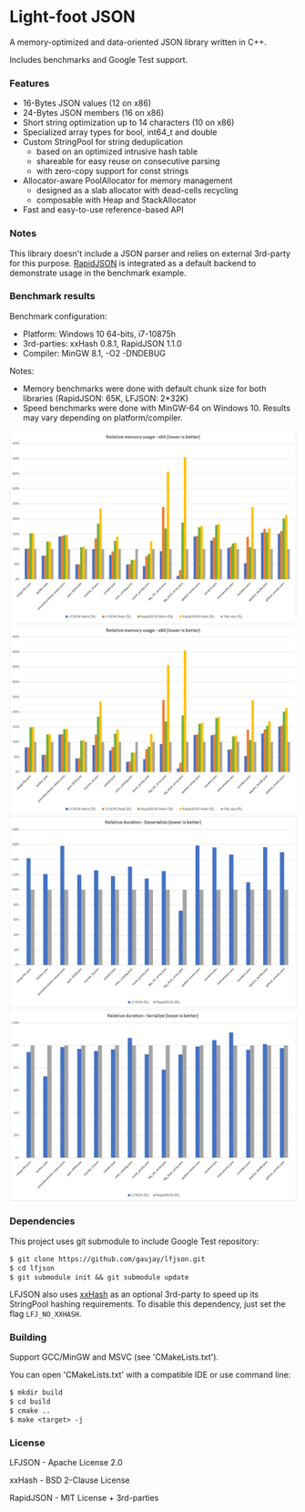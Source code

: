 # Light-foot JSON


A memory-optimized and data-oriented JSON library written in C++.

Includes benchmarks and Google Test support.

### Features

- 16-Bytes JSON values (12 on x86)
- 24-Bytes JSON members (16 on x86)
- Short string optimization up to 14 characters (10 on x86)
- Specialized array types for bool, int64_t and double
- Custom StringPool for string deduplication
  - based on an optimized intrusive hash table
  - shareable for easy reuse on consecutive parsing
  - with zero-copy support for const strings
- Allocator-aware PoolAllocator for memory management
  - designed as a slab allocator with dead-cells recycling
  - composable with Heap and StackAllocator
- Fast and easy-to-use reference-based API

### Notes

This library doesn't include a JSON parser and relies on external 3rd-party for this purpose.
[RapidJSON](https://github.com/Tencent/rapidjson) is integrated as a default backend to demonstrate usage in the benchmark example.

### Benchmark results

Benchmark configuration:
- Platform: Windows 10 64-bits, i7-10875h
- 3rd-parties: xxHash 0.8.1, RapidJSON 1.1.0
- Compiler: MinGW 8.1, -O2 -DNDEBUG

Notes:
- Memory benchmarks were done with default chunk size for both libraries (RapidJSON: 65K, LFJSON: 2*32K)
- Speed benchmarks were done with MinGW-64 on Windows 10. Results may vary depending on platform/compiler.

![RelativeMem_x64](doc/RelativeMem_x64.png)
![RelativeMem_x86](doc/RelativeMem_x86.png)
![RelativeSpeed_Deserialize](doc/RelativeSpeed_Deserialize.png)
![RelativeSpeed_Serialize](doc/RelativeSpeed_Serialize.png)

### Dependencies

This project uses git submodule to include Google Test repository:

    $ git clone https://github.com/gaujay/lfjson.git
    $ cd lfjson
    $ git submodule init && git submodule update

LFJSON also uses [xxHash](https://github.com/Cyan4973/xxHash) as an optional 3rd-party to speed up its StringPool hashing requirements.
To disable this dependency, just set the flag `LFJ_NO_XXHASH`.

### Building

Support GCC/MinGW and MSVC (see 'CMakeLists.txt').

You can open 'CMakeLists.txt' with a compatible IDE or use command line:

    $ mkdir build
    $ cd build
    $ cmake ..
    $ make <target> -j

### License

LFJSON - Apache License 2.0

xxHash - BSD 2-Clause License

RapidJSON - MIT License + 3rd-parties
